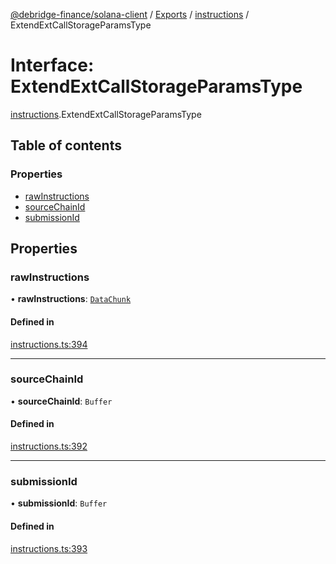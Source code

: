[@debridge-finance/solana-client](../README.md) / [Exports](../modules.md) / [instructions](../modules/instructions.md) / ExtendExtCallStorageParamsType

# Interface: ExtendExtCallStorageParamsType

[instructions](../modules/instructions.md).ExtendExtCallStorageParamsType

## Table of contents

### Properties

- [rawInstructions](instructions.ExtendExtCallStorageParamsType.md#rawinstructions)
- [sourceChainId](instructions.ExtendExtCallStorageParamsType.md#sourcechainid)
- [submissionId](instructions.ExtendExtCallStorageParamsType.md#submissionid)

## Properties

### rawInstructions

• **rawInstructions**: [`DataChunk`](instructions.DataChunk.md)

#### Defined in

[instructions.ts:394](https://github.com/debridge-finance/solana-contracts-client/blob/1b61583/src/instructions.ts#L394)

___

### sourceChainId

• **sourceChainId**: `Buffer`

#### Defined in

[instructions.ts:392](https://github.com/debridge-finance/solana-contracts-client/blob/1b61583/src/instructions.ts#L392)

___

### submissionId

• **submissionId**: `Buffer`

#### Defined in

[instructions.ts:393](https://github.com/debridge-finance/solana-contracts-client/blob/1b61583/src/instructions.ts#L393)

